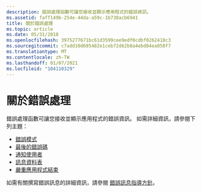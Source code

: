 ```yaml
---
description: 錯誤處理函數可讓您接收並顯示應用程式的錯誤資訊。
ms.assetid: faff149b-254e-44da-a59c-1b738acb6941
title: 關於錯誤處理
ms.topic: article
ms.date: 05/31/2018
ms.openlocfilehash: 3975277671bc61d3599cee9edf0cdbf0262418c3
ms.sourcegitcommit: c7add10d695482e1ceb72d62b8a4ebd84ea050f7
ms.translationtype: MT
ms.contentlocale: zh-TW
ms.lasthandoff: 01/07/2021
ms.locfileid: "104110329"
---
```

# <a name="about-error-handling"></a>關於錯誤處理

錯誤處理函數可讓您接收並顯示應用程式的錯誤資訊。 如需詳細資訊，請參閱下列主題：

-   [錯誤模式](error-mode.md)
-   [最後的錯誤碼](last-error-code.md)
-   [通知使用者](notifying-the-user.md)
-   [訊息資料表](message-tables.md)
-   [嚴重應用程式結束](fatal-application-exit.md)

如需有關撰寫錯誤訊息的詳細資訊，請參閱 [錯誤訊息指導方針](error-message-guidelines.md)。

 

 



